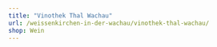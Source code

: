 ```yaml
---
title: "Vinothek Thal Wachau"
url: /weissenkirchen-in-der-wachau/vinothek-thal-wachau/
shop: Wein
---
```

